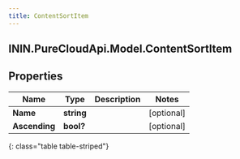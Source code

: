 ```yaml
---
title: ContentSortItem
---
```

## ININ.PureCloudApi.Model.ContentSortItem

## Properties

|Name | Type | Description | Notes|
|------------ | ------------- | ------------- | -------------|
| **Name** | **string** |  | [optional] |
| **Ascending** | **bool?** |  | [optional] |
{: class="table table-striped"}


